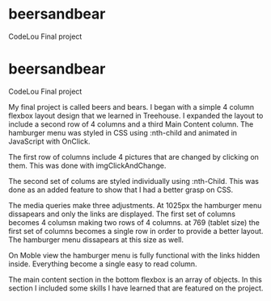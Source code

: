 # beersandbear
CodeLou Final project


# beersandbear
CodeLou Final project


My final project is called beers and bears. I began with a simple 4 column flexbox layout design that we learned in Treehouse.
I expanded the layout to include a second row of 4 columns and a third Main Content column. The hamburger menu was styled in CSS using :nth-child and animated in JavaScript with OnClick. 

The first row of columns include 4 pictures that are changed by clicking on them. This was done with imgClickAndChange.

The second set of colums are styled individually using :nth-Child. This was done as an added feature to show that I had a better grasp on CSS. 

The media queries make three adjustments. At 1025px the hamburger menu dissapears and only the links are displayed. The first set of columns becomes 4 columsn making two rows of 4 columns. 
at 769 (tablet size) the first set of columns becomes a single row in order to provide a better layout. The hamburger menu dissapears at this size as well. 

On Moble view the hamburger menu is fully functional with the links hidden inside. Everything become a single easy to read column. 

The main content section in the bottom flexbox is an array of objects. In this section I included some skills I have learned that are featured on the project. 
